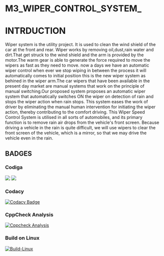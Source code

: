 # M3_WIPER_CONTROL_SYSTEM_


# INTRDUCTION
Wiper system is the utility project. It is used to clean the wind shield of the car at the front and rear. Wiper works by removing oil,dust,rain water and dirt.That get struck to the wind shield and the arm is provided by the motor.The warm gear is able to generate the force required to move the wipers as fast as they need to move. now a days we have an automatic wiper control when ever we stop wiping in between the process it will automatically comes to initial position this is the new wiper system as behined in the wiper arm.The car wipers that have been available in the present day market are manual systems that work on the principle of manual switching.Our proposed system proposes an automatic wiper system that automatically switches ON the wiper on detection of rain and stops the wiper action when rain stops. This system eases the work of driver by eliminating the manual human intervention for initiating the wiper action, thereby contributing to the comfort driving.
This Wiper Speed Control System is utilised in all sorts of automobiles, and its primary function is to remove rain air drops from the vehicle's front screen. Because driving a vehicle in the rain is quite difficult, we will use wipers to clear the front screen of the vehicle, which is a mirror, so that we may drive the vehicle even in the rain.

## BADGES
### Codiga
![](https://api.codiga.io/project/33342/score/svg)
![](https://api.codiga.io/project/33342/status/svg)
### Codacy
[![Codacy Badge](https://app.codacy.com/project/badge/Grade/ab1e1ea9f7d4429ca2bfd02a533579e7)](https://www.codacy.com/gh/MohanBabuS/M3_Control_Of_Wiper_System/dashboard?utm_source=github.com&amp;utm_medium=referral&amp;utm_content=MohanBabuS/M3_Control_Of_Wiper_System&amp;utm_campaign=Badge_Grade)
### CppCheck Analysis
[![Cppcheck Analysis](https://github.com/MohanBabuS/M3_Control_Of_Wiper_System/actions/workflows/Cppcheck_analysis.yml/badge.svg)](https://github.com/MohanBabuS/M3_Control_Of_Wiper_System/actions/workflows/Cppcheck_analysis.yml)
### Build on Linux
[![Build-Linux](https://github.com/MohanBabuS/M3_Control_Of_Wiper_System/actions/workflows/Build%20on%20Linux.yml/badge.svg)](https://github.com/MohanBabuS/M3_Control_Of_Wiper_System/actions/workflows/Build%20on%20Linux.yml)
